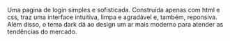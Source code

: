 Uma pagina de login  simples e sofisticada. Construída apenas com html e css, traz uma interface intuitiva, limpa e agradável e, também, reponsiva. Além disso, o tema dark dá ao design um ar mais moderno para atender as tendências do mercado.
